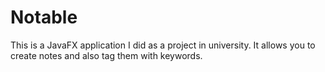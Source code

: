 # Notable

This is a JavaFX application I did as a project in university. 
It allows you to create notes and also tag them with keywords.
